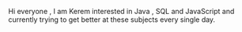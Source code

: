 Hi everyone , I am Kerem interested in Java , SQL and JavaScript and currently trying to get better at these subjects every single day.
